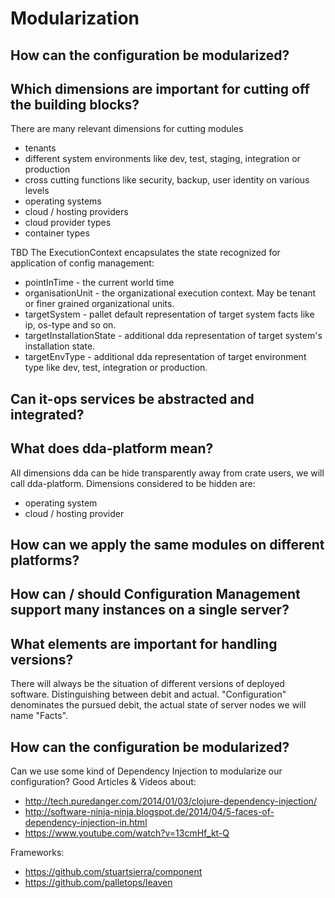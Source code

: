 # Modularization
## How can the configuration be modularized?
## Which dimensions are important for cutting off the building blocks?
There are many relevant dimensions for cutting modules
* tenants 
* different system environments like dev, test, staging, integration or production 
* cross cutting functions like security, backup, user identity on various levels
* operating systems
* cloud / hosting providers
* cloud provider types
* container types

TBD
The ExecutionContext encapsulates the state recognized for application of config management:
* pointInTime - the current world time
* organisationUnit - the organizational execution context. May be tenant or finer grained organizational units. 
* targetSystem - pallet default representation of target system facts like ip, os-type and so on.
* targetInstallationState - additional dda representation of target system's installation state.  
* targetEnvType - additional dda representation of target environment type like dev, test, integration or production.  

## Can it-ops services be abstracted and integrated?

## What does dda-platform mean?
All dimensions dda can be hide transparently away from crate users, we will call dda-platform. Dimensions considered to be hidden are:
* operating system
* cloud / hosting provider

## How can we apply the same modules on different platforms?
## How can / should Configuration Management support many instances on a single server?
## What elements are important for handling versions?
There will always be the situation of different versions of deployed software. Distinguishing between debit and actual. "Configuration" denominates the pursued debit, the actual state of server nodes we will name "Facts".

## How can the configuration be modularized?
Can we use some kind of Dependency Injection to modularize our configuration?
Good Articles & Videos about:
* http://tech.puredanger.com/2014/01/03/clojure-dependency-injection/
* http://software-ninja-ninja.blogspot.de/2014/04/5-faces-of-dependency-injection-in.html
* https://www.youtube.com/watch?v=13cmHf_kt-Q

Frameworks:
* https://github.com/stuartsierra/component
* https://github.com/palletops/leaven


  
  
